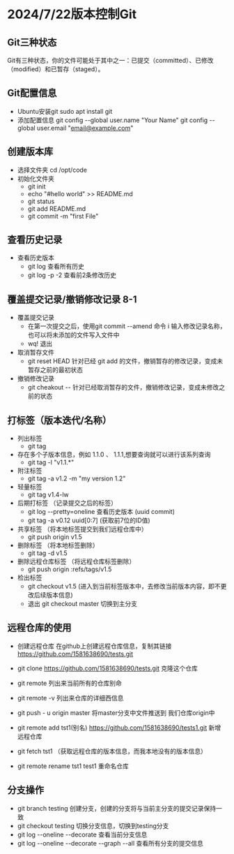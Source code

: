 # 2024/7/22版本控制Git
## Git三种状态
Git有三种状态，你的文件可能处于其中之一：已提交（committed）、已修改（modified）和已暂存（staged）。

## Git配置信息
- Ubuntu安装git
    sudo apt  install git
- 添加配置信息
git config --global user.name "Your Name"
git config --global user.email "email@example.com"

## 创建版本库
- 选择文件夹
 cd /opt/code
- 初始化文件夹
  - git init
  - echo "#hello world" >> README.md
  - git status
  - git add README.md
  - git commit -m "first File"

## 查看历史记录
- 查看历史版本
    - git log  查看所有历史
    - git log -p -2 查看前2条修改历史

## 覆盖提交记录/撤销修改记录 8-1
- 覆盖提交记录
    - 在第一次提交之后，使用git commit --amend 命令 i 输入修改记录名称，也可以将未添加的文件写入文件中
    - wq! 退出
- 取消暂存文件
    - git reset HEAD <file>   针对已经 git add 的文件，撤销暂存的修改记录，变成未暂存之前的最初状态
- 撤销修改记录
    - git cheakout -- <file> 针对已经取消暂存的文件，撤销修改记录，变成未修改之前的状态

## 打标签（版本迭代/名称）
- 列出标签
    - git tag
- 存在多个子版本信息，例如 1.1.0 、 1.1.1,想要查询就可以进行该系列查询
    - git tag -l "v1.1.*"
- 附注标签
    - git tag -a v1.2 -m "my version 1.2"
- 轻量标签
    - git tag v1.4-lw
- 后期打标签 （记录提交之后的标签）
    - git log --pretty=oneline 查看历史版本 (uuid commit)
    - git tag -a v0.12 uuid[0:7] (获取前7位的ID值)
- 共享标签 （将本地标签提交到我们远程仓库中）
    - git push origin v1.5
- 删除标签 （将本地标签删除）
    - git tag -d v1.5
- 删除远程仓库标签 （将远程仓库标签删除）
    - git push origin :refs/tags/v1.5
- 检出标签
    - git checkout v1.5 (进入到当前标签版本中，去修改当前版本内容，即不更改后续版本信息)
    - 退出 git checkout master 切换到主分支

## 远程仓库的使用
- 创建远程仓库 在github上创建远程仓库信息，复制其链接 https://github.com/1581638690/tests.git
- git clone https://github.com/1581638690/tests.git 克隆这个仓库
- git remote 列出来当前所有的仓库别命
- git remote -v 列出来仓库的详细西信息
- git push - u origin master 将master分支中文件推送到 我们仓库origin中

- git remote add  tst1(别名) https://github.com/1581638690/tests1.git 新增远程仓库
- git fetch tst1 （获取远程仓库的版本信息，而我本地没有的版本信息）
- git remote rename tst1 test1 重命名仓库

## 分支操作
- git branch testing 创建分支，创建的分支将与当前主分支的提交记录保持一致
- git checkout testing 切换分支信息，切换到testing分支
- git log --oneline --decorate 查看当前分支信息
- git log --oneline --decorate --graph --all 查看所有分支的提交信息
